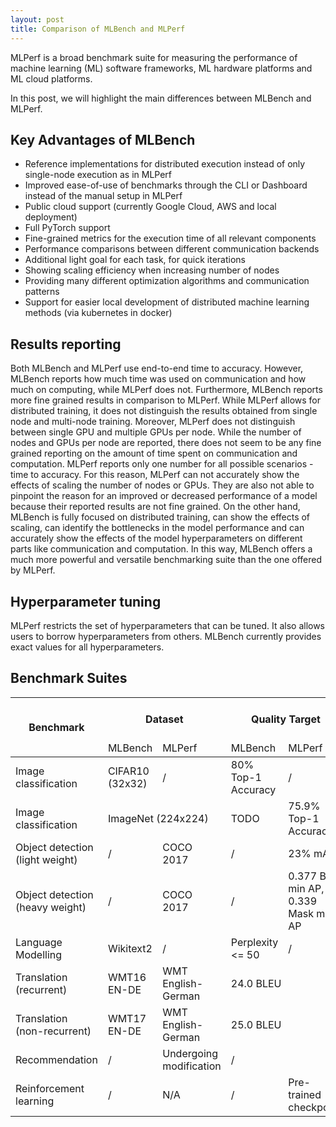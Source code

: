 ```yaml
---
layout: post
title: Comparison of MLBench and MLPerf
---
```


MLPerf is a broad benchmark suite for measuring the performance of machine learning (ML) software frameworks, ML hardware platforms and ML cloud platforms. 

In this post, we will highlight the main differences between MLBench and MLPerf. 

## Key Advantages of MLBench

- Reference implementations for distributed execution instead of only single-node execution as in MLPerf
- Improved ease-of-use of benchmarks through the CLI or Dashboard instead of the manual setup in MLPerf
- Public cloud support (currently Google Cloud, AWS and local deployment)
- Full PyTorch support
- Fine-grained metrics for the execution time of all relevant components
- Performance comparisons between different communication backends
- Additional light goal for each task, for quick iterations
- Showing scaling efficiency when increasing number of nodes
- Providing many different optimization algorithms and communication patterns
- Support for easier local development of distributed machine learning methods (via kubernetes in docker)

## Results reporting

Both MLBench and MLPerf use end-to-end time to accuracy. However, MLBench reports how much time was used on communication and how much on computing, while MLPerf does not. Furthermore, MLBench reports more fine grained results in comparison to MLPerf. While MLPerf allows for distributed training, it does not distinguish the results obtained from single node and multi-node training. Moreover, MLPerf does not distinguish between single GPU and multiple GPUs per node. While the number of nodes and GPUs per node are reported, there does not seem to be any fine grained reporting on the amount of time spent on communication and computation. MLPerf reports only one number for all possible scenarios - time to accuracy. For this reason, MLPerf can not accurately show the effects of scaling the number of nodes or GPUs. They are also not able to pinpoint the reason for an improved or decreased performance of a model because their reported results are not fine grained. On the other hand, MLBench is fully focused on distributed training, can show the effects of scaling, can identify the bottlenecks in the model performance and can accurately show the effects of the model hyperparameters on different parts like communication and computation. In this way, MLBench offers a much more powerful and versatile benchmarking suite than the one offered by MLPerf. 

## Hyperparameter tuning

MLPerf restricts the set of hyperparameters that can be tuned. It also allows users to borrow hyperparameters from others. MLBench currently provides exact values for all hyperparameters.

## Benchmark Suites

<table>
<thead>
  <tr>
    <th rowspan="2">Benchmark</th>
    <th colspan="2">Dataset</th>
    <th colspan="2">Quality Target</th>
    <th colspan="2">Reference Implementation Model</th>
    <th colspan="2">Frameworks</th>
  </tr>
  <tr>
    <td>MLBench</td>
    <td>MLPerf</td>
    <td>MLBench</td>
    <td>MLPerf</td>
    <td>MLBench</td>
    <td>MLPerf</td>
    <td>MLBench</td>
    <td>MLPerf</td>
  </tr>
</thead>
<tbody>
  <tr>
    <td>Image classification</td>
    <td>CIFAR10 (32x32)</td>
    <td>/</td>
    <td>80% Top-1 Accuracy</td>
    <td>/</td>
    <td>ResNet-20</td>
    <td>/</td>
    <td>PyTorch, Tensorflow</td>
    <td>/</td>
  </tr>
  <tr>
    <td>Image classification</td>
    <td colspan="2">ImageNet (224x224)</td>
    <td>TODO</td>
    <td>75.9% Top-1 Accuracy</td>
    <td>TODO</td>
    <td>Resnet-50 v1.5</td>
    <td>TODO</td>
    <td>MXNet, Tensorflow</td>
  </tr>
  <tr>
    <td>Object detection (light weight)</td>
    <td>/</td>
    <td>COCO 2017</td>
    <td>/</td>
    <td>23% mAP</td>
    <td>/</td>
    <td>SSD-ResNet34</td>
    <td>/</td>
    <td>Tensorflow, PyTorch</td>
  </tr>
  <tr>
    <td>Object detection (heavy weight)</td>
    <td>/</td>
    <td>COCO 2017</td>
    <td>/</td>
    <td>0.377 Box min AP, 0.339 Mask min AP</td>
    <td>/</td>
    <td>Mask R-CNN</td>
    <td>/</td>
    <td>Tensorflow, PyTorch</td>
  </tr>
  <tr>
    <td>Language Modelling</td>
    <td>Wikitext2</td>
    <td>/</td>
    <td>Perplexity &lt;= 50</td>
    <td>/</td>
    <td>RNN-LM</td>
    <td>/</td>
    <td>PyTorch</td>
    <td>/</td>
  </tr>
  <tr>
    <td>Translation (recurrent)</td>
    <td>WMT16 EN-DE</td>
    <td>WMT English-German</td>
    <td colspan="2">24.0 BLEU</td>
    <td colspan="2">GNMT</td>
    <td>PyTorch</td>
    <td>Tensorflow, PyTorch</td>
  </tr>
  <tr>
    <td>Translation (non-recurrent)</td>
    <td>WMT17 EN-DE</td>
    <td>WMT English-German</td>
    <td colspan="2">25.0 BLEU</td>
    <td colspan="2">Transformer</td>
    <td>PyTorch</td>
    <td>Tensorflow, PyTorch</td>
  </tr>
  <tr>
    <td>Recommendation</td>
    <td>/</td>
    <td>Undergoing modification</td>
    <td>/</td>
    <td></td>
    <td>/</td>
    <td></td>
    <td>/</td>
    <td></td>
  </tr>
  <tr>
    <td>Reinforcement learning</td>
    <td>/</td>
    <td>N/A</td>
    <td>/</td>
    <td>Pre-trained checkpoint</td>
    <td>/</td>
    <td>Mini Go</td>
    <td>/</td>
    <td>Tensorflow</td>
  </tr>
</tbody>
</table>
